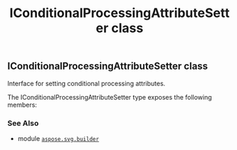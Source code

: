﻿---
title: IConditionalProcessingAttributeSetter class
second_title: Aspose.SVG for Python via .NET API References
description: 
type: docs
weight: 170
url: /python-net/aspose.svg.builder/iconditionalprocessingattributesetter/
is_root: false
---

## IConditionalProcessingAttributeSetter class

Interface for setting conditional processing attributes.



The IConditionalProcessingAttributeSetter type exposes the following members:


### See Also
* module [`aspose.svg.builder`](..)
